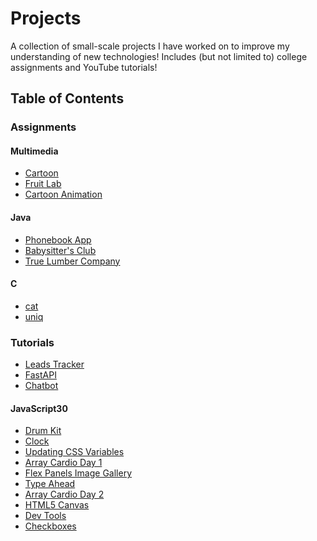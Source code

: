 # Projects
A collection of small-scale projects I have worked on to improve my understanding of new technologies! Includes (but not limited to) college assignments and YouTube tutorials!

## Table of Contents
### Assignments
#### Multimedia
- <a href="./assignments/multimedia/cartoon">Cartoon</a>
- <a href="./assignments/multimedia/fruit lab">Fruit Lab</a>
- <a href="./assignments/multimedia/cartoon_animation">Cartoon Animation</a>

#### Java
- <a href="./assignments/phonebook">Phonebook App</a>
- <a href="./assignments/babysitters club">Babysitter's Club</a>
- <a href="./assignments/true lumber company">True Lumber Company</a>

#### C
- <a href="./assignments/cat">cat</a>
- <a href="./assignments/uniq">uniq</a>

### Tutorials
- <a href="./tutorials/leads tracker">Leads Tracker</a>
- <a href="./tutorials/fastapi">FastAPI</a>
- <a href="./tutorials/chatbot">Chatbot</a>

#### JavaScript30
- <a href="./tutorials/javascript30/drum kit">Drum Kit</a>
- <a href="./tutorials/javascript30/clock">Clock</a>
- <a href="./tutorials/javascript30/updating css variables">Updating CSS Variables</a>
- <a href="./tutorials/javascript30/array cardio day 1">Array Cardio Day 1</a>
- <a href="./tutorials/javascript30/flex panels image gallery">Flex Panels Image Gallery</a>
- <a href="./tutorials/javascript30/type ahead">Type Ahead</a>
- <a href="./tutorials/javascript30/array cardio day 2">Array Cardio Day 2</a>
- <a href="./tutorials/javascript30/html5 canvas">HTML5 Canvas</a>
- <a href="./tutorials/javascript30/dev tools">Dev Tools</a>
- <a href="./tutorials/javascript30/checkboxes">Checkboxes</a>